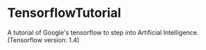 # TensorflowTutorial
A tutorial of Google's tensorflow to step into Artificial Intelligence. (Tensorflow version: 1.4)
